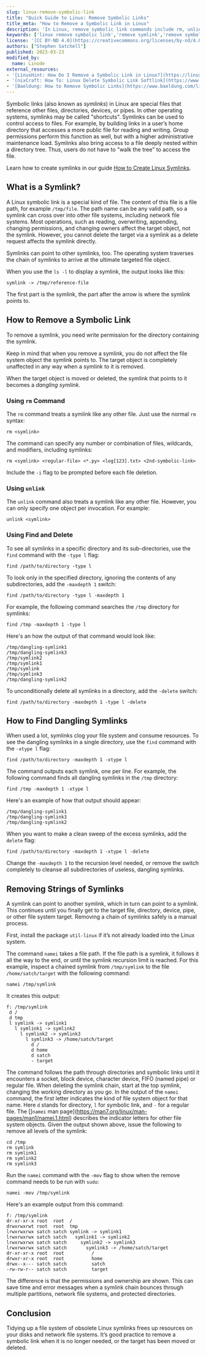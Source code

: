 ```yaml
---
slug: linux-remove-symbolic-link
title: "Quick Guide to Linux: Remove Symbolic Links"
title_meta: "How to Remove a Symbolic Link in Linux"
description: 'In Linux, remove symbolic link commands include rm, unlink, and find. ✓ Read our guide to learn how to remove symbolic links with each of the three commands.'
keywords: ['linux remove symbolic link','remove symlink','remove symbolic link','remove symlink linux','linux remove symlink','how to remove symbolic link','unlink in linux','how to remove a symbolic link','unlink linux','delete symbolic link']
license: '[CC BY-ND 4.0](https://creativecommons.org/licenses/by-nd/4.0)'
authors: ["Stephen Satchell"]
published: 2023-03-23
modified_by:
  name: Linode
external_resources:
- '[LinuxHint: How Do I Remove a Symbolic Link in Linux?](https://linuxhint.com/remove-symbolic-link-linux/)'
- '[nixCraft: How To: Linux Delete Symbolic Link Softlink](https://www.cyberciti.biz/faq/linux-remove-delete-symbolic-softlink-command/)'
- '[Baeldung: How to Remove Symbolic Links](https://www.baeldung.com/linux/remove-symbolic-links)'
---
```


Symbolic links (also known as *symlinks*) in Linux are special files that reference other files, directories, devices, or pipes. In other operating systems, symlinks may be called "shortcuts". Symlinks can be used to control access to files. For example, by building links in a user’s home directory that accesses a more public file for reading and writing. Group permissions perform this function as well, but with a higher administrative maintenance load. Symlinks also bring access to a file deeply nested within a directory tree. Thus, users do not have to "walk the tree" to access the file.

Learn how to create symlinks in our guide [How to Create Linux Symlinks](/docs/linux-symlinks).

## What is a Symlink?

A Linux symbolic link is a special kind of file. The content of this file is a file path, for example `/tmp/file`. The path name can be any valid path, so a symlink can cross over into other file systems, including network file systems. Most operations, such as reading, overwriting, appending, changing permissions, and changing owners affect the target object, not the symlink. However, you cannot delete the target via a symlink as a delete request affects the symlink directly.

Symlinks can point to other symlinks, too. The operating system traverses the chain of symlinks to arrive at the ultimate targeted file object.

When you use the `ls -l` to display a symlink, the output looks like this:

```output
symlink -> /tmp/reference-file
```

The first part is the symlink, the part after the arrow is where the symlink points to.

## How to Remove a Symbolic Link

To remove a symlink, you need write permission for the directory containing the symlink.

Keep in mind that when you remove a symlink, you do not affect the file system object the symlink points to. The target object is completely unaffected in any way when a symlink to it is removed.

When the target object is moved or deleted, the symlink that points to it becomes a *dangling symlink*.

### Using `rm` Command

The `rm` command treats a symlink like any other file. Just use the normal `rm` syntax:

```command
rm <symlink>
```

The command can specify any number or combination of files, wildcards, and modifiers, including symlinks:
```command
rm <symlink> <regular-file> <*.py> <log[123].txt> <2nd-symbolic-link>
```

Include the `-i` flag to be prompted before each file deletion.

### Using `unlink`

The `unlink` command also treats a symlink like any other file. However, you can only specify one object per invocation. For example:

```command
unlink <symlink>
```

### Using Find and Delete

To see all symlinks in a specific directory and its sub-directories, use the `find` command with the `-type l` flag:

```command
find /path/to/directory -type l
```

To look only in the specified directory, ignoring the contents of any subdirectories, add the `-maxdepth 1` switch:

```command
find /path/to/directory -type l -maxdepth 1
```

For example, the following command searches the `/tmp` directory for symlinks:

```command
find /tmp -maxdepth 1 -type l
```

Here's an how the output of that command would look like:

```output
/tmp/dangling-symlink1
/tmp/dangling-symlink3
/tmp/symlink2
/tmp/symlink1
/tmp/symlink
/tmp/symlink3
/tmp/dangling-symlink2
```

To unconditionally delete all symlinks in a directory, add the `-delete` switch:

```command
find /path/to/directory -maxdepth 1 -type l -delete
```

## How to Find Dangling Symlinks

When used a lot, symlinks clog your file system and consume resources. To see the dangling symlinks in a single directory, use the `find` command with the `-xtype l` flag:

```command
find /path/to/directory -maxdepth 1 -xtype l
```

The command outputs each symlink, one per line. For example, the following command finds all dangling symlinks in the `/tmp` directory:

```command
find /tmp -maxdepth 1 -xtype l
```

Here's an example of how that output should appear:

```output
/tmp/dangling-symlink1
/tmp/dangling-symlink3
/tmp/dangling-symlink2
```

When you want to make a clean sweep of the excess symlinks, add the `delete` flag:

```command
find /path/to/directory -maxdepth 1 -xtype l -delete
```

Change the `-maxdepth 1` to the recursion level needed, or remove the switch completely to cleanse all subdirectories of useless, dangling symlinks.

## Removing Strings of Symlinks

A symlink can point to another symlink, which in turn can point to a symlink. This continues until you finally get to the target file, directory, device, pipe, or other file system target. Removing a chain of symlinks safely is a manual process.

First, install the package `util-linux` if it’s not already loaded into the Linux system.

The command `namei` takes a file path. If the file path is a symlink, it follows it all the way to the end, or until the symlink recursion limit is reached. For this example, inspect a chained symlink from `/tmp/symlink` to the file `/home/satch/target` with the following command:

```command
namei /tmp/symlink
```

It creates this output:

```output
f: /tmp/symlink
 d /
 d tmp
 l symlink -> symlink1
   l symlink1 -> symlink2
     l symlink2 -> symlink3
       l symlink3 -> /home/satch/target
         d /
         d home
         d satch
         - target
```

The command follows the path through directories and symbolic links until it encounters a socket, block device, character device, FIFO (named pipe) or regular file. When deleting the symlink chain, start at the top symlink, changing the working directory as you go. In the output of the `namei` command, the first letter indicates the kind of file system object for that name. Here `d` stands for directory, `l` for symbolic link, and `-` for a regular file. The []`namei` man page](https://man7.org/linux/man-pages/man1/namei.1.html) describes the indicator letters for other file system objects. Given the output shown above, issue the following to remove all levels of the symlink:

```command
cd /tmp
rm symlink
rm symlink1
rm symlink2
rm symlink3
```

Run the `namei` command with the `-mov` flag to show when the remove command needs to be run with `sudo`:

```command
namei -mov /tmp/symlink
```

Here's an example output from this command:

```output
f: /tmp/symlink
dr-xr-xr-x root  root  /
drwxrwxrwt root  root  tmp
lrwxrwxrwx satch satch symlink -> symlink1
lrwxrwxrwx satch satch   symlink1 -> symlink2
lrwxrwxrwx satch satch     symlink2 -> symlink3
lrwxrwxrwx satch satch       symlink3 -> /home/satch/target
dr-xr-xr-x root  root          /
drwxr-xr-x root  root          home
drwx--x--- satch satch         satch
-rw-rw-r-- satch satch         target
```

The difference is that the permissions and ownership are shown. This can save time and error messages when a symlink chain bounces through multiple partitions, network file systems, and protected directories.

## Conclusion

Tidying up a file system of obsolete Linux symlinks frees up resources on your disks and network file systems. It’s good practice to remove a symbolic link when it is no longer needed, or the target has been moved or deleted.